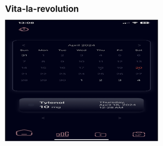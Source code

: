 # Vita-la-revolution

<a href="https://drive.google.com/file/d/1LSAfVDiMjuTC3RUIxTzwb5kZKV1oGqKA/view?usp=sharing">
  <img src="https://github.com/3mptySpac3/Vita-la-revolution/blob/main/Videos_Vita/Capstone%20Thumbnail.jpg?raw=true" alt="Capstone" width="600" height="400"/>
</a>

